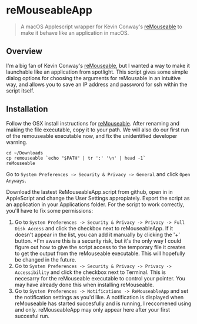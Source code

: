 # reMouseableApp
> A macOS Applescript wrapper for Kevin Conway's [reMouseable](https://github.com/kevinconway/remouseable) to make it behave like an application in macOS.

## Overview

I'm a big fan of Kevin Conway's [reMouseable](https://github.com/kevinconway/remouseable), but I wanted a way
to make it launchable like an application from spotlight. This script gives some simple dialog options for choosing
the arguments for reMousable in an intuitive way, and allows you to save an IP address and password for ssh within the script itself.

## Installation

Follow the OSX install instructions for [reMouseable](https://github.com/kevinconway/remouseable). After renaming and making the file executable, copy it to your path. We will also do our first run of the remouseable executable now, and fix the unidentified developer warning.
```shell
cd ~/Downloads
cp remouseable `echo "$PATH" | tr ':' '\n' | head -1`
reMouseable
```
Go to `System Preferences -> Security & Privacy -> General` and click `Open Anyways`.

Download the lastest ReMouseableApp.script from github, open in in AppleScript and change the User Settings appropiately. Export the script as an application in
your Applications folder.
For the script to work correctly, you'll have to fix some permissions:
1. Go to `System Preferences -> Security & Privacy -> Privacy -> Full Disk Access` and click the checkbox next to reMouseableApp. If it doesn't appear in the list, 
   you can add it manually by clicking the '+' button. *I'm aware this is a security risk, but it's the only way I could figure out how to give the script access to
   the temporary file it creates to get the output from the reMouseable executable. This will hopefully be changed in the future.
2. Go to `System Preferences -> Security & Privacy -> Privacy -> Accessibility` and click the checkbox next to Terminal. This is necesarry for the reMouseable
   executable to control your pointer. You may have already done this when installing reMouseable.
3. Go to `System Preferences -> Notifications -> ReMouseableApp` and set the notification settings as you'd like. A notification is displayed when reMouseable has
   started succesfully and is running, I reccomened using <Banners> and <Play sound for notifications> only. reMouseableApp may only appear here after your first succesful run.
